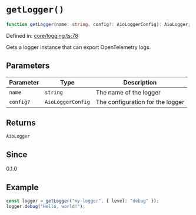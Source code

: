 # `getLogger()`

```ts
function getLogger(name: string, config?: AioLoggerConfig): AioLogger;
```

Defined in: [core/logging.ts:78](https://github.com/adobe/aio-lib-telemetry/blob/8f52cfa8868b711535e2b8726ef8da98982edbdf/source/core/logging.ts#L78)

Gets a logger instance that can export OpenTelemetry logs.

## Parameters

| Parameter | Type              | Description                      |
| --------- | ----------------- | -------------------------------- |
| `name`    | `string`          | The name of the logger           |
| `config?` | `AioLoggerConfig` | The configuration for the logger |

## Returns

`AioLogger`

## Since

0.1.0

## Example

```ts
const logger = getLogger("my-logger", { level: "debug" });
logger.debug("Hello, world!");
```
